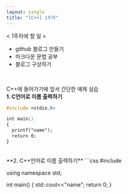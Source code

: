 ```yaml
---
layout: single
title: "[C++] 1주차"
---
```

<lh>&lt; 1주차에 할 일 &gt;</lh>
<ul>
<li>github 블로그 만들기</li>
<li>마크다운 문법 공부</li>
<li>블로그 구상하기</li>
</ul><br>

C++에 들어가기에 앞서 간단한 예제 실습<br>
**1. C언어로 이름 출력하기**
```css
#include <stdio.h>

int main()
{
  printf("name");
  return 0;
}
```
 <br>
**2. C++언어로 이름 출력하기**
```css
#include <iostream>

using namespace std;

int main()
{
  std::cout<<"name";
  return 0;
}
```
